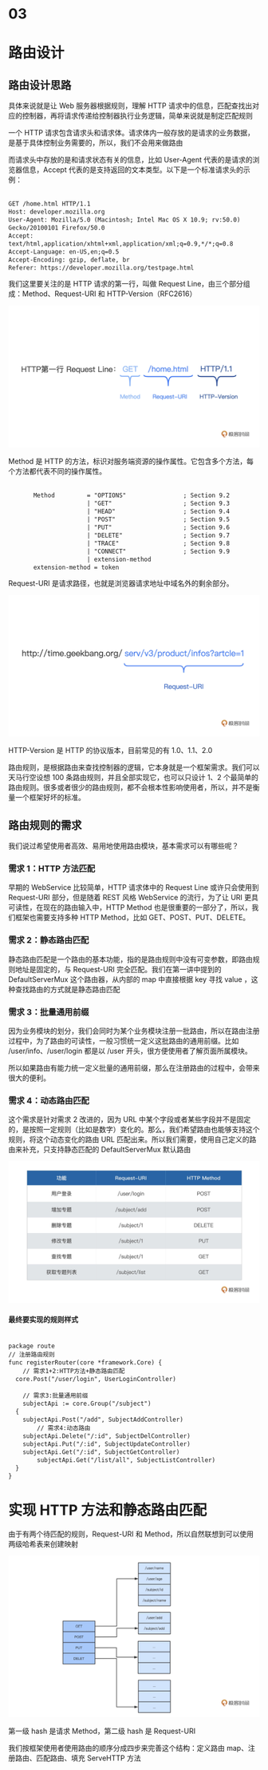 # 03

# 路由设计

## 路由设计思路

具体来说就是让 Web 服务器根据规则，理解 HTTP 请求中的信息，匹配查找出对应的控制器，再将请求传递给控制器执行业务逻辑，简单来说就是制定匹配规则

一个 HTTP 请求包含请求头和请求体。请求体内一般存放的是请求的业务数据，是基于具体控制业务需要的，所以，我们不会用来做路由

而请求头中存放的是和请求状态有关的信息，比如 User-Agent 代表的是请求的浏览器信息，Accept 代表的是支持返回的文本类型。以下是一个标准请求头的示例：

```

GET /home.html HTTP/1.1
Host: developer.mozilla.org
User-Agent: Mozilla/5.0 (Macintosh; Intel Mac OS X 10.9; rv:50.0) Gecko/20100101 Firefox/50.0
Accept: text/html,application/xhtml+xml,application/xml;q=0.9,*/*;q=0.8 
Accept-Language: en-US,en;q=0.5
Accept-Encoding: gzip, deflate, br
Referer: https://developer.mozilla.org/testpage.html
```

我们这里要关注的是 HTTP 请求的第一行，叫做 Request Line，由三个部分组成：Method、Request-URI 和 HTTP-Version（RFC2616）

![img.png](img.png)

Method 是 HTTP 的方法，标识对服务端资源的操作属性。它包含多个方法，每个方法都代表不同的操作属性。

```

       Method         = "OPTIONS"                ; Section 9.2
                      | "GET"                    ; Section 9.3
                      | "HEAD"                   ; Section 9.4
                      | "POST"                   ; Section 9.5
                      | "PUT"                    ; Section 9.6
                      | "DELETE"                 ; Section 9.7
                      | "TRACE"                  ; Section 9.8
                      | "CONNECT"                ; Section 9.9
                      | extension-method
       extension-method = token
```

Request-URI 是请求路径，也就是浏览器请求地址中域名外的剩余部分。

![img_1.png](img_1.png)

HTTP-Version 是 HTTP 的协议版本，目前常见的有 1.0、1.1、2.0

路由规则，是根据路由来查找控制器的逻辑，它本身就是一个框架需求。我们可以天马行空设想 100 条路由规则，并且全部实现它，也可以只设计 1、2 个最简单的路由规则。很多或者很少的路由规则，都不会根本性影响使用者，所以，并不是衡量一个框架好坏的标准。

## 路由规则的需求

我们说过希望使用者高效、易用地使用路由模块，基本需求可以有哪些呢？

### 需求 1：HTTP 方法匹配

早期的 WebService 比较简单，HTTP 请求体中的 Request Line 或许只会使用到 Request-URI 部分，但是随着 REST 风格 WebService 的流行，为了让 URI 更具可读性，在现在的路由输入中，HTTP Method 也是很重要的一部分了，所以，我们框架也需要支持多种 HTTP Method，比如 GET、POST、PUT、DELETE。

### 需求 2：静态路由匹配

静态路由匹配是一个路由的基本功能，指的是路由规则中没有可变参数，即路由规则地址是固定的，与 Request-URI 完全匹配。我们在第一讲中提到的 DefaultServerMux 这个路由器，从内部的 map 中直接根据 key 寻找 value ，这种查找路由的方式就是静态路由匹配

### 需求 3：批量通用前缀

因为业务模块的划分，我们会同时为某个业务模块注册一批路由，所以在路由注册过程中，为了路由的可读性，一般习惯统一定义这批路由的通用前缀。比如 /user/info、/user/login 都是以 /user 开头，很方便使用者了解页面所属模块。

所以如果路由有能力统一定义批量的通用前缀，那么在注册路由的过程中，会带来很大的便利。

### 需求 4：动态路由匹配

这个需求是针对需求 2 改进的，因为 URL 中某个字段或者某些字段并不是固定的，是按照一定规则（比如是数字）变化的。那么，我们希望路由也能够支持这个规则，将这个动态变化的路由 URL 匹配出来。所以我们需要，使用自己定义的路由来补充，只支持静态匹配的 DefaultServerMux 默认路由

![img_2.png](img_2.png)


#### 最终要实现的规则样式
```golang

package route
// 注册路由规则
func registerRouter(core *framework.Core) {
    // 需求1+2:HTTP方法+静态路由匹配
  core.Post("/user/login", UserLoginController)
    
    // 需求3:批量通用前缀
    subjectApi := core.Group("/subject")
  {
    subjectApi.Post("/add", SubjectAddController)
        // 需求4:动态路由
    subjectApi.Delete("/:id", SubjectDelController)
    subjectApi.Put("/:id", SubjectUpdateController)
    subjectApi.Get("/:id", SubjectGetController)
        subjectApi.Get("/list/all", SubjectListController)
  }  
}
```

# 实现 HTTP 方法和静态路由匹配

由于有两个待匹配的规则，Request-URI 和 Method，所以自然联想到可以使用两级哈希表来创建映射

![img_3.png](img_3.png)

第一级 hash 是请求 Method，第二级 hash 是 Request-URI

我们按框架使用者使用路由的顺序分成四步来完善这个结构：定义路由 map、注册路由、匹配路由、填充 ServeHTTP 方法
